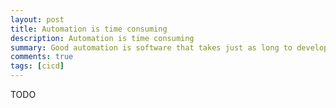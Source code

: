 ```yaml
---
layout: post
title: Automation is time consuming
description: Automation is time consuming
summary: Good automation is software that takes just as long to develop as other software
comments: true
tags: [cicd]
---
```


TODO
